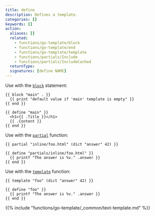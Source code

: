 ```yaml
---
title: define
description: Defines a template.
categories: []
keywords: []
action:
  aliases: []
  related:
    - functions/go-template/block
    - functions/go-template/end
    - functions/go-template/template
    - functions/partials/Include
    - functions/partials/IncludeCached
  returnType:
  signatures: [define NAME]
---
```


Use with the [`block`] statement:

```go-html-template
{{ block "main" . }}
  {{ print "default value if 'main' template is empty" }}
{{ end }}

{{ define "main" }}
  <h1>{{ .Title }}</h1>
  {{ .Content }}
{{ end }}
```

Use with the [`partial`] function:

```go-html-template
{{ partial "inline/foo.html" (dict "answer" 42) }}

{{ define "partials/inline/foo.html" }}
  {{ printf "The answer is %v." .answer }}
{{ end }}
```

Use with the [`template`] function:

```go-html-template
{{ template "foo" (dict "answer" 42) }}

{{ define "foo" }}
  {{ printf "The answer is %v." .answer }}
{{ end }}
```

[`block`]: /functions/go-template/block/
[`template`]: /functions/go-template/block/
[`partial`]: /functions/partials/include/

{{% include "functions/go-template/_common/text-template.md" %}}
